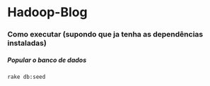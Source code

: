 # Hadoop-Blog

### Como executar (supondo que ja tenha as dependências instaladas)


##### Popular o banco de dados

```bash
rake db:seed
```
